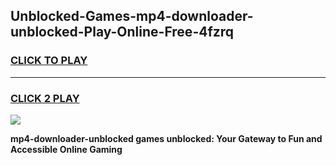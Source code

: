 
## Unblocked-Games-mp4-downloader-unblocked-Play-Online-Free-4fzrq
<h3>
<a href="https://premium76.site?title=mp4-downloader-unblocked&ref=26A">CLICK TO PLAY</a></h3>
<hr>

<h3>
<a href="https://premium76.site?title=mp4-downloader-unblocked&ref=26A">CLICK 2 PLAY</a>
  
</h3>

<a href="https://premium76.site?title=mp4-downloader-unblocked&ref=26A"><img src="https://clearcache.store/games.png"></a>


**mp4-downloader-unblocked games unblocked: Your Gateway to Fun and Accessible Online Gaming**
